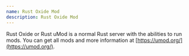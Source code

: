```yaml
---
name: Rust Oxide Mod
description: Rust Oxide Mod
---
```


Rust Oxide or Rust uMod is a normal Rust server with the abilities to run mods.
You can get all mods and more information at [https://umod.org/](https://umod.org/).
